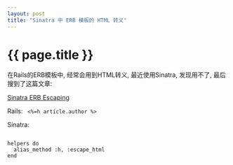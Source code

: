 ```yaml
---
layout: post
title: "Sinatra 中 ERB 模板的 HTML 转义"
---
```


# {{ page.title }}

在Rails的ERB模板中, 经常会用到HTML转义, 最近使用Sinatra, 发现用不了, 最后搜到了这篇文章:

[Sinatra ERB Escaping](http://adam.blog.heroku.com/past/2009/8/4/sinatra_erb_escaping/)

Rails:
<code>
<%=h article.author %>
</code>

Sinatra:

<code>
helpers do
  alias_method :h, :escape_html
end

</code>

